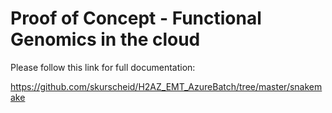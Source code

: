# Proof of Concept - Functional Genomics in the cloud

Please follow this link for full documentation:

https://github.com/skurscheid/H2AZ_EMT_AzureBatch/tree/master/snakemake

